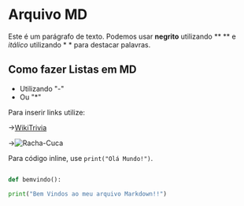 # Arquivo MD

Este é um parágrafo de texto. Podemos usar **negrito** utilizando ** ** e *itálico* utilizando * * para destacar palavras.

## Como fazer Listas em MD

- Utilizando "-"
- Ou "*"

Para inserir links utilize:

->[WikiTrivia](https://wikitrivia.tomjwatson.com/)

->![Racha-Cuca](https://rachacuca.com.br/)


Para código inline, use `print("Olá Mundo!")`.

```python

def bemvindo():

print("Bem Vindos ao meu arquivo Markdown!!")
